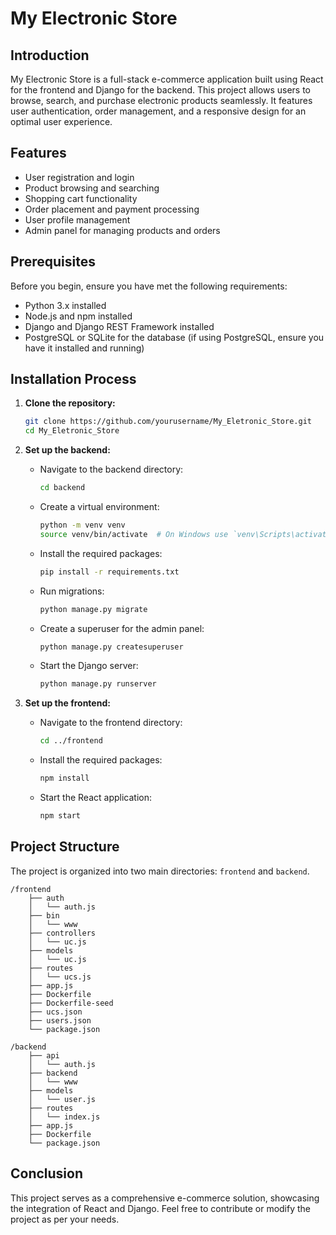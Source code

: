 # My Electronic Store

## Introduction
My Electronic Store is a full-stack e-commerce application built using React for the frontend and Django for the backend. This project allows users to browse, search, and purchase electronic products seamlessly. It features user authentication, order management, and a responsive design for an optimal user experience.

## Features
- User registration and login
- Product browsing and searching
- Shopping cart functionality
- Order placement and payment processing
- User profile management
- Admin panel for managing products and orders

## Prerequisites
Before you begin, ensure you have met the following requirements:
- Python 3.x installed
- Node.js and npm installed
- Django and Django REST Framework installed
- PostgreSQL or SQLite for the database (if using PostgreSQL, ensure you have it installed and running)

## Installation Process
1. **Clone the repository:**
   ```bash
   git clone https://github.com/yourusername/My_Eletronic_Store.git
   cd My_Eletronic_Store
   ```

2. **Set up the backend:**
   - Navigate to the backend directory:
     ```bash
     cd backend
     ```
   - Create a virtual environment:
     ```bash
     python -m venv venv
     source venv/bin/activate  # On Windows use `venv\Scripts\activate`
     ```
   - Install the required packages:
     ```bash
     pip install -r requirements.txt
     ```
   - Run migrations:
     ```bash
     python manage.py migrate
     ```
   - Create a superuser for the admin panel:
     ```bash
     python manage.py createsuperuser
     ```
   - Start the Django server:
     ```bash
     python manage.py runserver
     ```

3. **Set up the frontend:**
   - Navigate to the frontend directory:
     ```bash
     cd ../frontend
     ```
   - Install the required packages:
     ```bash
     npm install
     ```
   - Start the React application:
     ```bash
     npm start
     ```

## Project Structure
The project is organized into two main directories: `frontend` and `backend`.

```plaintext
/frontend
    ├── auth
    │   └── auth.js
    ├── bin
    │   └── www
    ├── controllers
    │   └── uc.js
    ├── models
    │   └── uc.js
    ├── routes
    │   └── ucs.js
    ├── app.js
    ├── Dockerfile
    ├── Dockerfile-seed
    ├── ucs.json
    ├── users.json
    └── package.json

/backend
    ├── api
    │   └── auth.js
    ├── backend
    │   └── www
    ├── models
    │   └── user.js
    ├── routes
    │   └── index.js
    ├── app.js
    ├── Dockerfile
    └── package.json
```

## Conclusion
This project serves as a comprehensive e-commerce solution, showcasing the integration of React and Django. Feel free to contribute or modify the project as per your needs.
